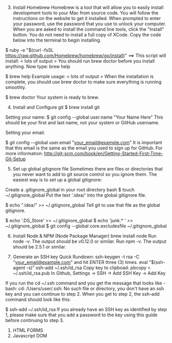 
3) Install Homebrew
Homebrew is a tool that will allow you to easily install development tools to your Mac from source code.
You will follow the instructions on the website to get it installed. When prompted to enter your password, use the password that you use to unlock your computer. When you are asked to install the command line tools, click the "Install" button. You do not need to install a full copy of XCode. Copy the code below into the terminal to begin installing.

$ ruby -e "$(curl -fsSL https://raw.github.com/Homebrew/homebrew/go/install)"
==> This script will install: < lots of output > You should run brew doctor before you install anything. Now type: brew help

$ brew help
Example usage:
< lots of output >
When the installation is complete, you should use brew doctor to make sure everything is running smoothly.

$ brew doctor
Your system is ready to brew.

4) Install and Configure git
$ brew install git

Setting your name:
 $ git config --global user.name "Your Name Here"
This should be your first and last name, not your system or GitHub username.

Setting your email:

$ git config --global user.email "your_email@example.com"
It is important that this email is the same as the email you used to sign up for GitHub. For more information: http://git-scm.com/book/en/Getting-Started-First-Time-Git-Setup

5) Set up global gitignore file
Sometimes there are files or directories that you never want to add to git source control so you ignore them. The easiest way is to set up a global gitignore:

Create a .gitignore_global in your root directory bash $ touch ~/.gitignore_global Put the text '.idea/' into the global gitignore file.

$ echo ".idea/" >> ~/.gitignore_global
Tell git to use that file as the global gitignore.

$ echo '.DS_Store' >> ~/.gitignore_global
$ echo 'junk.* ' >> ~/.gitignore_global
$ git config \--global core.excludesfile ~/.gitignore_global

6) Install Node & NPM (Node Package Manager)
brew install node
  Run node -v. The output should be v0.12.0 or similar.
  Run npm -v. The output should be 2.5.1 or similar.

7) Generate an SSH key
Quick Rundown:
  ssh-keygen -t rsa -C "your_email@example.com" and hit ENTER three (3) times.
  eval "$(ssh-agent -s)"
  ssh-add ~/.ssh/id_rsa
  Copy key to clipboad: pbcopy < ~/.ssh/id_rsa.pub
  In Github, Settings -> SSH -> Add SSH Key -> Add Key

If you run the cd ~/.ssh command and you get the message that looks like -bash: cd: /Users/user/.ssh: No such file or directory, you don't have an ssh key and you can continue to step 2. When you get to step 2, the ssh-add command should look like this:

$ ssh-add ~/.ssh/id_rsa
If you already have an SSH key as identified by step 1, please make sure that you add a password to the key using this guide before continuing to step 3.



1. HTML FORMS
2. Javascript DOM
